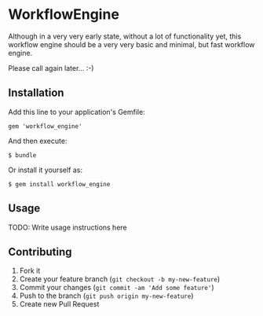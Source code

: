 # WorkflowEngine

Although in a very very early state, without a lot of functionality yet,
this workflow engine should be a very very basic and minimal, but fast
workflow engine.

Please call again later... :-)

## Installation

Add this line to your application's Gemfile:

    gem 'workflow_engine'

And then execute:

    $ bundle

Or install it yourself as:

    $ gem install workflow_engine

## Usage

TODO: Write usage instructions here

## Contributing

1. Fork it
2. Create your feature branch (`git checkout -b my-new-feature`)
3. Commit your changes (`git commit -am 'Add some feature'`)
4. Push to the branch (`git push origin my-new-feature`)
5. Create new Pull Request
